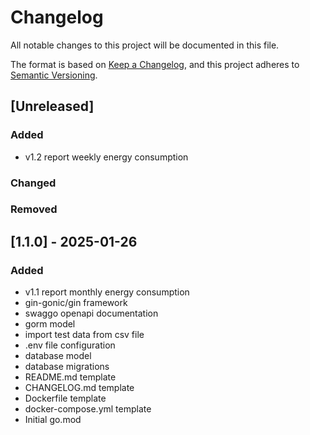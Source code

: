 # Changelog

All notable changes to this project will be documented in this file.

The format is based on [Keep a Changelog](https://keepachangelog.com/en/1.1.0/),
and this project adheres to [Semantic Versioning](https://semver.org/spec/v2.0.0.html).

## [Unreleased]

### Added

- v1.2 report weekly energy consumption

### Changed

### Removed

## [1.1.0] - 2025-01-26

### Added

- v1.1 report monthly energy consumption
- gin-gonic/gin framework
- swaggo openapi documentation
- gorm model
- import test data from csv file
- .env file configuration
- database model
- database migrations
- README.md template
- CHANGELOG.md template
- Dockerfile template
- docker-compose.yml template
- Initial go.mod